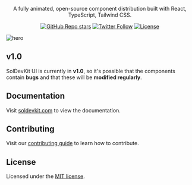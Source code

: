 <div align="center">
  <h1 style="position: absolute; width: 1px; height: 1px; padding: 0; margin: -1px; overflow: hidden; clip: rect(0, 0, 0, 0); white-space: nowrap; border-width: 0">SolDevKit UI</h1>
  <p align="center">
    A fully animated, open-source component distribution built with React, TypeScript, Tailwind CSS.
</p>

<a href="https://github.com/satyawaniaman/soldevkit/stargazers"><img alt="GitHub Repo stars" src="https://img.shields.io/github/stars/satyawaniaman/soldevkit?style=for-the-badge"></a>
<a href="https://twitter.com/soldevkit"><img alt="Twitter Follow" src="https://img.shields.io/twitter/follow/soldevkit_ui?style=for-the-badge&logo=x"></a>
<a href="https://github.com/satyawaniaman/soldevkit/LICENSE.md"><img alt="License" src="https://img.shields.io/badge/License-MIT-yellow.svg?style=for-the-badge"></a>

</div>

![hero](https://www.soldevkit.com/_next/image?url=%2Fhero-img.png&w=3840&q=75)

## v1.0

SolDevKit UI is currently in **v1.0**, so it's possible that the components contain **bugs** and that these will be **modified regularly**.

## Documentation

Visit [soldevkit.com](https://soldevkit.com/docs) to view the documentation.

## Contributing

Visit our [contributing guide](https://github.com/satyawaniaman/soldevkit/CONTRIBUTING.md) to learn how to contribute.

## License

Licensed under the [MIT license](https://github.com/satyawaniaman/soldevkit/main/LICENSE.md).
